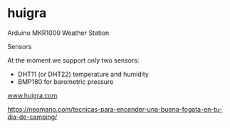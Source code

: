 # huigra
Arduino MKR1000 Weather Station 

Sensors

At the moment we support only two sensors:

- DHT11 (or DHT22) temperature and humidity
- BMP180 for barometric pressure

www.huigra.com

https://neomano.com/tecnicas-para-encender-una-buena-fogata-en-tu-dia-de-camping/
